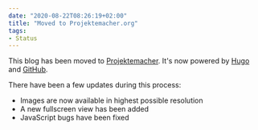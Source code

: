 ```yaml
---
date: "2020-08-22T08:26:19+02:00"
title: "Moved to Projektemacher.org"
tags:
- Status
---
```


This blog has been moved to [Projektemacher](https://projektemacher.org/). It's now powered by [Hugo](https://gohugo.io/) and [GitHub](https://github.com/).

There have been a few updates during this process:
* Images are now available in highest possible resolution
* A new fullscreen view has been added
* JavaScript bugs have been fixed
